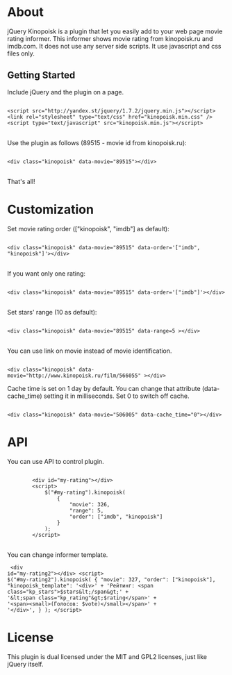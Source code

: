<h1>About</h1>
<p>
jQuery Kinopoisk is a plugin that let you easily add to your web page movie rating informer. This informer shows
movie rating from kinopoisk.ru and imdb.com. It does not use any server side scripts. It use javascript and css files only.
</p>
<h2>Getting Started</h2>
Include jQuery and the plugin on a page.
<pre>
<code>
&lt;script src="http://yandex.st/jquery/1.7.2/jquery.min.js"&gt;&lt;/script&gt;
&lt;link rel="stylesheet" type="text/css" href="kinopoisk.min.css" /&gt;
&lt;script type="text/javascript" src="kinopoisk.min.js">&lt;/script&gt;
</code>
</pre>
Use the plugin as follows (89515 - movie id from kinopoisk.ru):
<pre>
<code>
&lt;div class="kinopoisk" data-movie="89515"&gt;&lt;/div&gt;
</code>
</pre>
That's all!
<h1>Customization</h1>
Set movie rating order (["kinopoisk", "imdb"] as default):
<pre>
<code>
&lt;div class="kinopoisk" data-movie="89515" data-order='["imdb", "kinopoisk"]'&gt;&lt;/div&gt;
</code>
</pre>
If you want only one rating:
<pre>
<code>
&lt;div class="kinopoisk" data-movie="89515" data-order='["imdb"]'&gt;&lt;/div&gt;
</code>
</pre>
Set stars' range (10 as default):
<pre>
<code>
&lt;div class="kinopoisk" data-movie="89515" data-range=5 &gt;&lt;/div&gt;
</code>
</pre>
You can use link on movie instead of movie identification.
<pre>
<code>
&lt;div class="kinopoisk" data-movie="http://www.kinopoisk.ru/film/566055" &gt;&lt;/div&gt;</code>
</pre>
Cache time is set on 1 day by default. You can change that attribute (data-cache_time) setting it in milliseconds.
Set 0 to switch off cache.
<pre>
<code>
&lt;div class="kinopoisk" data-movie="506005" data-cache_time="0"&gt;&lt;/div&gt;</code>
</pre>
<h1>API</h1>
You can use API to control plugin.
    <pre><code>
        &lt;div id="my-rating"&gt;&lt;/div&gt;
        &lt;script&gt;
            $("#my-rating").kinopoisk(
                {
                    "movie": 326,
                    "range": 5,
                    "order": ["imdb", "kinopoisk"]
                }
            );
        &lt;/script&gt;</code>
    </pre>

You can change informer template.
    <pre><code>
        &lt;div id="my-rating2"&gt;&lt;/div&gt;
        &lt;script&gt;
            $("#my-rating2").kinopoisk(
                {
                    "movie": 327,
                    "order": ["kinopoisk"],
                    "kinopoisk_template": '&lt;div&gt;' +
                        'Рейтинг: &lt;span class="kp_stars"&gt;$stars&lt;/span&gt;' +
                        '&lt;span class="kp_rating"&gt;$rating&lt;/span&gt;' +
                        '&lt;span&gt;&lt;small&gt;(Голосов: $vote)&lt;/small&gt;&lt;/span&gt;' +
                        '&lt;/div&gt;',
                }
            );
        &lt;/script&gt;</code></pre>
<h1>License</h1>
This plugin is dual licensed under the MIT and GPL2 licenses, just like jQuery itself.